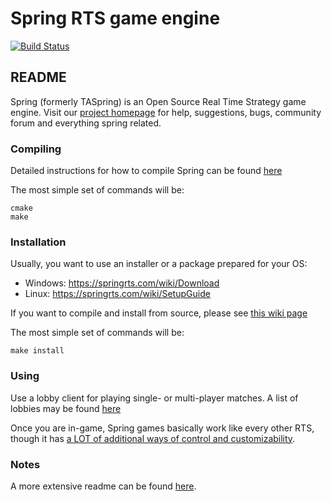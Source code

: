 # Spring RTS game engine
[![Build Status](https://api.travis-ci.com/spring/spring.svg?branch=develop)](https://app.travis-ci.com/github/spring/spring)

## README

Spring (formerly TASpring) is an Open Source Real Time Strategy game engine.
Visit our [project homepage](https://springrts.com/) for help, suggestions,
bugs, community forum and everything spring related.

### Compiling

Detailed instructions for how to compile Spring can be found [here](https://springrts.com/wiki/Building_spring)

The most simple set of commands will be:

	cmake
	make

### Installation

Usually, you want to use an installer or a package prepared for your OS:

* Windows: <https://springrts.com/wiki/Download>
* Linux:   <https://springrts.com/wiki/SetupGuide>

If you want to compile and install from source, please see [this wiki page](https://springrts.com/wiki/Building_spring)

The most simple set of commands will be:

	make install

### Using

Use a lobby client for playing single- or multi-player matches.
A list of lobbies may be found [here](https://springrts.com/wiki/Lobby_Development#Lobby_client_development)

Once you are in-game, Spring games basically work like every other RTS,
though it has [a LOT of additional ways of control and customizability](https://springrts.com/wiki/Using_Spring).

### Notes

A more extensive readme can be found [here](https://springrts.com/wiki/Read_Me_First).
